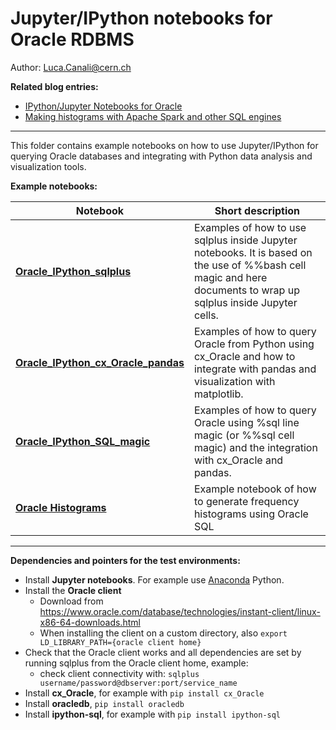 # Jupyter/IPython notebooks for Oracle RDBMS

Author: Luca.Canali@cern.ch

**Related blog entries:**
 - [IPython/Jupyter Notebooks for Oracle](http://externaltable.blogspot.com/2016/06/ipythonjupyter-notebooks-for-oracle.html)
 - [Making histograms with Apache Spark and other SQL engines](https://db-blog.web.cern.ch/node/187)
---
This folder contains example notebooks on how to use Jupyter/IPython for querying Oracle databases and integrating with Python data analysis and visualization tools.

**Example notebooks:**

| Notebook                   | Short description|
| -------------------------- | -------------------------------------------------------------------------------------|
| [**Oracle_IPython_sqlplus**](Oracle_IPython_sqlplus.ipynb) | Examples of how to use sqlplus inside Jupyter notebooks. It is based on the use of %%bash cell magic and here documents to wrap up sqlplus inside Jupyter cells.|
| [**Oracle_IPython_cx_Oracle_pandas**](Oracle_IPython_cx_Oracle_pandas.ipynb) | Examples of how to query Oracle from Python using cx_Oracle and how to integrate with pandas and visualization with matplotlib.|
| [**Oracle_IPython_SQL_magic**](Oracle_IPython_SQL_magic.ipynb) | Examples of how to query Oracle using %sql line magic (or %%sql cell magic) and the integration with cx_Oracle and pandas.|
| [**Oracle Histograms**](Oracle_histograms.ipynb) | Example notebook of how to generate frequency histograms using Oracle SQL |

---
**Dependencies and pointers for the test environments:**
- Install **Jupyter notebooks**. For example use [Anaconda](https://www.continuum.io/downloads) Python.
- Install the **Oracle client**
    - Download from https://www.oracle.com/database/technologies/instant-client/linux-x86-64-downloads.html
    - When installing the client on a custom directory, also `export LD_LIBRARY_PATH={oracle client home}`
- Check that the Oracle client works and all dependencies are set by running sqlplus from the Oracle client home, example:
    - check client connectivity with: `sqlplus username/password@dbserver:port/service_name`
- Install **cx_Oracle**, for example with `pip install cx_Oracle`
- Install **oracledb**, `pip install oracledb`
- Install **ipython-sql**, for example with `pip install ipython-sql`

